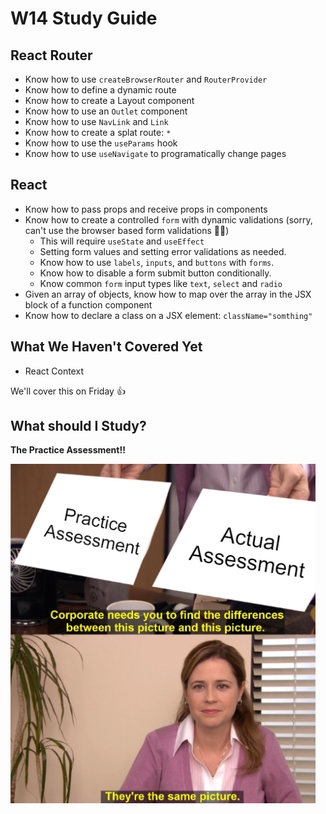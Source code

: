# W14 Study Guide

## React Router

- Know how to use `createBrowserRouter` and `RouterProvider`
- Know how to define a dynamic route
- Know how to create a Layout component
- Know how to use an `Outlet` component
- Know how to use `NavLink` and `Link`
- Know how to create a splat route: `*`
- Know how to use the `useParams` hook
- Know how to use `useNavigate` to programatically change pages


## React

- Know how to pass props and receive props in components
- Know how to create a controlled `form` with dynamic validations (sorry, can't use the browser based form validations 🤷‍♂️)
  - This will require `useState` and `useEffect`
  - Setting form values and setting error validations as needed.
  - Know how to use `labels`, `inputs`, and `buttons` with `forms`.
  - Know how to disable a form submit button conditionally.
  - Know common `form` input types like `text`, `select` and `radio`
- Given an array of objects, know how to map over the array in the JSX block of a function component
- Know how to declare a class on a JSX element: `className="somthing"`

## What We Haven't Covered Yet
- React Context

We'll cover this on Friday 👍

## What should I Study?

**The Practice Assessment!!**


![alt text](image.png)
